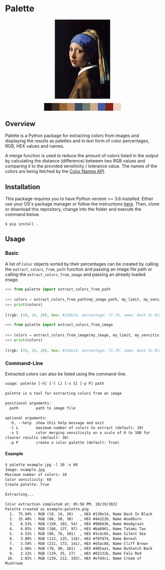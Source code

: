 # Palette

<p align="center">
<img src="example.jpg" alt="example-image" width="180" style="display:flex;align-self:center;"/>
</p>
<p align="center">
<img src="example-palette.png" alt="example-palette" height="25" style="display:block;"/>
</p>

## Overview

Palette is a Python package for extracting colors from images and displaying the results as palettes and in text form of color percentages, RGB, HEX values and names.

A merge function is used to reduce the amount of colors listed in the output by calculating the distance (difference) between two RGB values and comparing it to the provided sensitivity / tolerance value. The names of the colors are being fetched by the [Color Names API](https://github.com/meodai/color-names).

## Installation

This package requires you to have Python version >= 3.6 installed. Either use your OS's package manager or follow the instructions [here](https://www.python.org/downloads/). Then, clone or download this repository, change into the folder and execute the command below.

```
$ pip install .
```

## Usage

### Basic

A list of `Color` objects sorted by their percentages can be created by calling the `extract_colors_from_path` function and passing an image file path or calling the `extract_colors_from_image` and passing an already loaded image.

```python
>>> from palette import extract_colors_from_path

>>> colors = extract_colors_from_path(my_image_path, my_limit, my_sensitivity)["colors"]
>>> print(colors)

[(rgb: (19, 14, 20), hex: #130e14, percentage: 71.70, name: Back In Black), (rgb: (42, 32, 30), hex: #2a201e, percentage: 11.40, name: Dark Orchestra), (rgb: (68, 50, 38), hex: #443226, percentage: 6.37, name: Woodburn)]
```

```python
>>> from palette import extract_colors_from_image

>>> colors = extract_colors_from_image(my_image, my_limit, my_sensitivity)["colors"]
>>> print(colors)

[(rgb: (19, 14, 20), hex: #130e14, percentage: 71.70, name: Back In Black), (rgb: (42, 32, 30), hex: #2a201e, percentage: 11.40, name: Dark Orchestra), (rgb: (68, 50, 38), hex: #443226, percentage: 6.37, name: Woodburn)]
```

### Command-Line

Extracted colors can also be listed using the command-line.

```
usage: palette [-h] [-l L] [-s S] [-p P] path

palette is a tool for extracting colors from an image

positional arguments:
  path        path to image file

optional arguments:
  -h, --help  show this help message and exit
  -l L        maximum number of colors to extract (default: 10)
  -s S        color merging sensitivity on a scale of 0 to 100 for clearer results (default: 30)
  -p P        create a color palette (default: True)
```

#### Example

```
$ palette example.jpg -l 10 -s 60
Image: example.jpg
Maximum number of colors: 10
Color sensitivity: 60
Create palette: True

Extracting...

Color extraction completed at: 05:58 PM, 10/29/2022
Palette created as example-palette.png
  1.  75.94% : RGB (19, 14, 20)   , HEX #130e14, Name Back In Black
  2.  15.48% : RGB (68, 50, 38)   , HEX #443226, Name Woodburn
  3.   8.53% : RGB (150, 102, 54) , HEX #966636, Name Woodgrain
  4.   4.85% : RGB (186, 137, 97) , HEX #ba8961, Name Tatami Tan
  5.   4.52% : RGB (60, 76, 101)  , HEX #3c4c65, Name Silent Sea
  6.   3.80% : RGB (112, 125, 116), HEX #707d74, Name Boreal
  7.   3.54% : RGB (211, 172, 141), HEX #d3ac8d, Name Cliff Brown
  8.   2.66% : RGB (70, 90, 161)  , HEX #465aa1, Name Nuthatch Back
  9.   2.22% : RGB (129, 35, 27)  , HEX #81231b, Name Falu Red
 10.   2.02% : RGB (239, 212, 193), HEX #efd4c1, Name Cream of Mushroom
```
